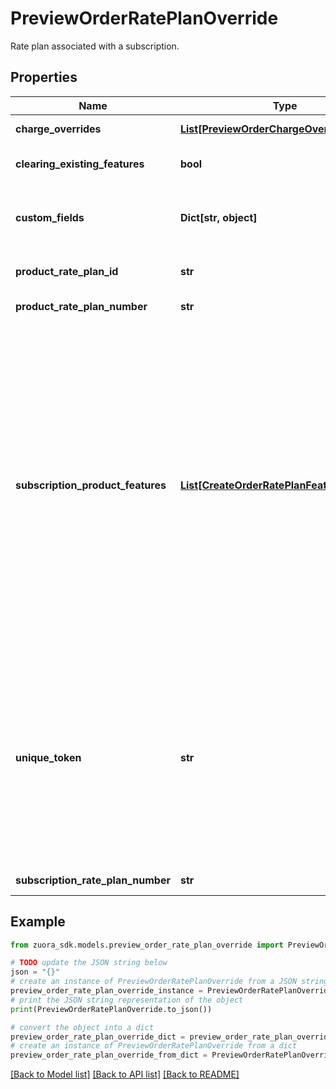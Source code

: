 # PreviewOrderRatePlanOverride

Rate plan associated with a subscription. 

## Properties

Name | Type | Description | Notes
------------ | ------------- | ------------- | -------------
**charge_overrides** | [**List[PreviewOrderChargeOverride]**](PreviewOrderChargeOverride.md) | List of charges associated with the rate plan.  | [optional] 
**clearing_existing_features** | **bool** | Specifies whether all features in the rate plan will be cleared.  | [optional] 
**custom_fields** | **Dict[str, object]** | Container for custom fields of the Rate Plan object. The custom fields of  the Rate Plan object are used when rate plans are subscribed.  | [optional] 
**product_rate_plan_id** | **str** | Internal identifier of the product rate plan that the rate plan is based on.  | [optional] 
**product_rate_plan_number** | **str** | Number of a product rate plan for this subscription.  | [optional] 
**subscription_product_features** | [**List[CreateOrderRatePlanFeatureOverride]**](CreateOrderRatePlanFeatureOverride.md) | List of features associated with the rate plan. The system compares the &#x60;subscriptionProductFeatures&#x60; and &#x60;featureId&#x60; fields in the request with the counterpart fields in a rate plan. The comparison results are as follows: * If there is no &#x60;subscriptionProductFeatures&#x60; field or the field is empty, features in the rate plan remain unchanged. But if the &#x60;clearingExistingFeatures&#x60; field is additionally set to true, all features in the rate plan are cleared. * If the &#x60;subscriptionProductFeatures&#x60; field contains the &#x60;featureId&#x60; nested fields, as well as the optional &#x60;description&#x60; and &#x60;customFields&#x60; nested fields, the features indicated by the featureId nested fields in the request overwrite all features in the rate plan.  | [optional] 
**unique_token** | **str** | Unique identifier for the rate plan. This identifier enables you to refer to the rate plan before the rate plan has an internal identifier in Zuora.  For instance, suppose that you want to use a single order to add a product to a subscription and later update the same product. When you add the product, you can set a unique identifier for the rate plan. Then when you update the product, you can use the same unique identifier to specify which rate plan to modify.  | [optional] 
**subscription_rate_plan_number** | **str** | Number of a subscription rate plan for this subscription.  | [optional] 

## Example

```python
from zuora_sdk.models.preview_order_rate_plan_override import PreviewOrderRatePlanOverride

# TODO update the JSON string below
json = "{}"
# create an instance of PreviewOrderRatePlanOverride from a JSON string
preview_order_rate_plan_override_instance = PreviewOrderRatePlanOverride.from_json(json)
# print the JSON string representation of the object
print(PreviewOrderRatePlanOverride.to_json())

# convert the object into a dict
preview_order_rate_plan_override_dict = preview_order_rate_plan_override_instance.to_dict()
# create an instance of PreviewOrderRatePlanOverride from a dict
preview_order_rate_plan_override_from_dict = PreviewOrderRatePlanOverride.from_dict(preview_order_rate_plan_override_dict)
```
[[Back to Model list]](../README.md#documentation-for-models) [[Back to API list]](../README.md#documentation-for-api-endpoints) [[Back to README]](../README.md)


